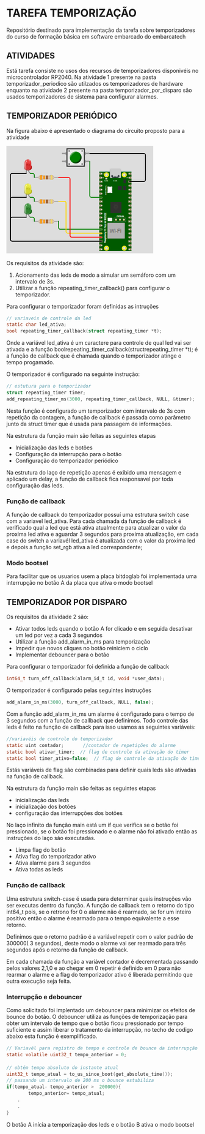 # TAREFA TEMPORIZAÇÃO

 Repositório destinado para implementação da tarefa sobre temporizadores do curso de formação básica em software embarcado do embarcatech

## ATIVIDADES

Está tarefa consiste no usos dos recursos de temporizadores disponivéis no microcontrolador RP2040. Na atividade 1 presente na pasta temporizador_periodico são utilzados os temporizadores de hardware enquanto na atividade 2 presente na pasta temporizador_por_disparo são usados temporizadores de sistema para configurar alarmes.

## TEMPORIZADOR PERIÓDICO

Na figura abaixo é apresentado o diagrama do circuito proposto para a atividade

![Diagrama do circuito](https://github.com/ALrEcompUefs/Tarefa_temporizacao/blob/main/img/img1.png?raw=true "imagem 1")

Os requisitos da atividade são:

1. Acionamento das leds de modo a simular um semáforo com um intervalo de 3s.
2. Utilizar a função repeating_timer_callback() para configurar o temporizador.

Para configurar o temporizador foram definidas as intruções

```c
// variaveis de controle da led
static char led_ativa;
bool repeating_timer_callback(struct repeating_timer *t);
```

Onde a variável led_ativa é um caractere para controle de qual led vai ser ativada e a função boolrepeating_timer_callback(structrepeating_timer *t); é a função de callback que é chamada quando o temporizador atinge o tempo progamado.

O temporizador é configurado na seguinte instrução:

```c
// estutura para o temporizador
struct repeating_timer timer;
add_repeating_timer_ms(3000, repeating_timer_callback, NULL, &timer);
```

Nesta função é configurado um temporizador com intervalo de 3s com repetição da contagem, a função de callback é passada como parâmetro junto da struct timer que é usada para passagem de informações.

Na estrutura da função main são feitas as seguintes etapas

* Inicialização das leds e botões
* Configuração da interrupção para o botão
* Configuração do temporizador periódico

Na estrutura do laço de repetição apenas é exibido uma mensagem e aplicado um delay, a função de callback fica responsavel por toda configuração das leds.

### Função de callback

A função de callback do temporizador possuí uma estrutura switch case com a variavel led_ativa. Para cada chamada da função de callback é verificado qual a led que está ativa atualmente para atualizar o valor da proxima led ativa e aguardar 3 segundos para proxima atualização, em cada case do switch a variavél led_ativa é atualizada com o valor da proxima led e depois a função set_rgb ativa a led correspondente;

### Modo bootsel

Para facilitar que os usuarios usem a placa bitdoglab foi implementada uma interrupção no botão A da placa que ativa o modo bootsel

## TEMPORIZADOR POR DISPARO

Os requisitos da atividade 2 são:

* Ativar todos leds quando o botão A for clicado e em seguida desativar um led por vez a cada 3 segundos
* Utilizar a função add_alarm_in_ms para temporização
* Impedir que novos cliques no botão reiniciem o ciclo
* Implementar debouncer para o botão

Para configurar o temporizador foi definida a função de callback

```c
int64_t turn_off_callback(alarm_id_t id, void *user_data);
```

O temporizador é configurado pelas seguintes instruções

```c
add_alarm_in_ms(3000, turn_off_callback, NULL, false);
```

Com a função add_alarm_in_ms um alarme é configurado para o tempo de 3 segundos com a função de callback que definimos. Todo controle das leds é feito na função de callback para isso usamos as seguintes variáveis:

```c
//variavéis de controle do temporizador
static uint contador;       //contador de repetições do alarme
static bool ativar_timer;  // flag de controle da ativação do timer
static bool timer_ativo=false;  // flag de controle da ativação do timer
```

Estás variáveis de flag são combinadas para definir quais leds são ativadas na função de callback.

Na estrutura da função main são feitas as seguintes etapas

* inicialização das leds
* inicialização dos botões
* configuração das interrupções dos botões

No laço infinito da função main está um if que verifica se o botão foi pressionado, se o botão foi pressionado e o alarme não foi ativado então as instruções do laço são executadas.

* Limpa flag do botão
* Ativa flag do temporizador ativo
* Ativa alarme para 3 segundos
* Ativa todas as leds

### Função de callback

Uma estrutura switch-case é usada para determinar quais instruções vão ser executas dentro da função. A função de callback tem o retorno do tipo int64_t pois, se o retrono for 0 o alarme não é rearmado, se for um inteiro positivo então o alarme é rearmado para o tempo equivalente a esse retorno.

Definimos que o retorno padrão é a variável repetir com o valor padrão de 300000( 3 segundos), deste modo o alarme vai ser rearmado para três segundos após o retorno da função de callback.

Em cada chamada da função a variável contador é decrementada passando pelos valores 2,1,0 e ao chegar em 0 repetir é definido em 0 para não rearmar o alarme e a flag do temporizador ativo é liberada permitindo que outra execução seja feita.

### Interrupção e debouncer

Como solicitado foi implentado um debouncer para minimizar os efeitos de bounce do botão. O debouncer utiliza as funções de temporização para obter um intervalo de tempo que o botão ficou pressionado por tempo suficiente e assim liberar o tratamento da interrupção, no techo de codigo abaixo esta função é exemplificado.

```c
// Variavél para registro de tempo e controle de bounce da interrupção
static volatile uint32_t tempo_anterior = 0;

// obtém tempo absoluto do instante atual
uint32_t tempo_atual = to_us_since_boot(get_absolute_time());
// passando um intervalo de 200 ms o bounce estabiliza
if(tempo_atual- tempo_anterior >  200000){
        tempo_anterior= tempo_atual;
	.
	.
}
```

O botão A inícia a temporização dos leds e o botão B ativa o modo bootsel
